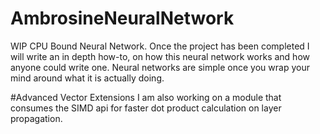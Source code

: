 # AmbrosineNeuralNetwork
 WIP CPU Bound Neural Network. Once the project has been completed I will write an in depth how-to, on how this neural network works and how anyone could write one. Neural networks are simple once you wrap your mind around what it is actually doing.


#Advanced Vector Extensions
I am also working on a module that consumes the SIMD api for faster dot product calculation on layer propagation.
